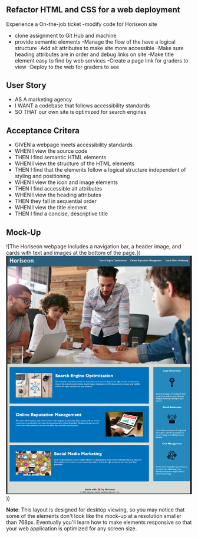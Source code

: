 # <code-refactor>

## Refactor HTML and CSS for a web deployment

Experience a On-the-job ticket
-modify code for Horiseon site
- clone assignment to Git Hub and machine    
- provide semantic elements
-Manage the flow of the have a logical structure
-Add alt attributes to make site more accessible
-Make sure heading attributes are in order and debug links on site
-Make title element easy to find by web services
-Create a page link for graders to view
-Deploy to the web for graders to see





## User Story
* AS A marketing agency
* I WANT a codebase that follows accessibility standards
* SO THAT our own site is optimized for search engines

## Acceptance Critera

* GIVEN a webpage meets accessibility standards
* WHEN I view the source code
* THEN I find semantic HTML elements
* WHEN I view the structure of the HTML elements
* THEN I find that the elements follow a logical structure independent of styling and positioning
* WHEN I view the icon and image elements
* THEN I find accessible alt attributes
* WHEN I view the heading attributes
* THEN they fall in sequential order
* WHEN I view the title element
* THEN I find a concise, descriptive title


## Mock-Up

![The Horiseon webpage includes a navigation bar, a header image, and cards with text and images at the bottom of the page.](![alt text](<assets/images/mockup img.png>)))

**Note**: This layout is designed for desktop viewing, so you may notice that some of the elements don't look like the mock-up at a resolution smaller than 768px. Eventually you'll learn how to make elements responsive so that your web application is optimized for any screen size.










